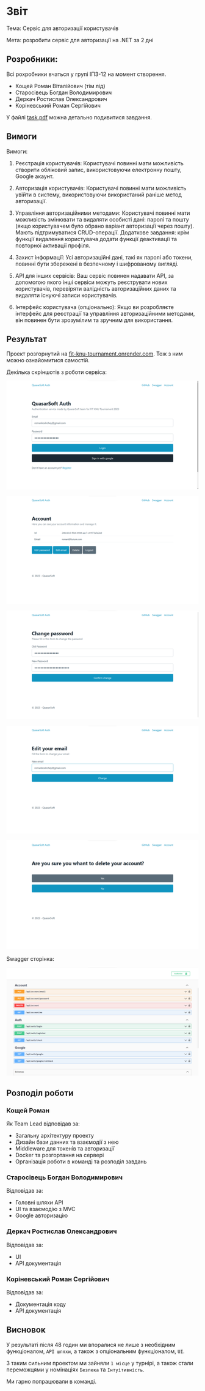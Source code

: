 # Звіт

Тема: Сервіс для авторизації користувачів

Мета: розробити сервіс для авторизації на .NET за 2 дні

## Розробники:

Всі рохробники вчаться у групі ІПЗ-12 на момент створення.

- Кощей Роман Віталійович (тім лід)
- Старосівець Богдан Володимирович
- Деркач Ростислав Олександрович
- Коріневський Роман Сергійович

У файлі [task.pdf](./task.pdf) можна детально подивитися завдання.

## Вимоги

Вимоги:

1. Реєстрація користувачів: Користувачі повинні мати можливість створити обліковий
   запис, використовуючи електронну пошту, Google акаунт.

2. Авторизація користувачів: Користувачі повинні мати можливість увійти в систему,
   використовуючи використаний раніше метод авторизації.

3. Управління авторизаційними методами: Користувачі повинні мати можливість
   змінювати та видаляти особисті дані: паролі та пошту (якщо користувачем було обрано
   варіант авторизації через пошту). Мають підтримуватися CRUD-операції. Додаткове
   завдання: крім функції видалення користувача додати функції деактивації та повторної
   активації профіля.

4. Захист інформації: Усі авторизаційні дані, такі як паролі або токени, повинні бути
   збережені в безпечному і шифрованому вигляді.

5. API для інших сервісів: Ваш сервіс повинен надавати API, за допомогою якого інші
   сервіси можуть реєструвати нових користувачів, перевіряти валідність авторизаційних
   даних та видаляти існуючі записи користувачів.

6. Інтерфейс користувача (опціонально): Якщо ви розробляєте інтерфейс для реєстрації
   та управління авторизаційними методами, він повинен бути зрозумілим та зручним для
   використання.

## Результат

Проект розгорнутий на [fit-knu-tournament.onrender.com](https://fit-knu-tournament.onrender.com/).
Тож з ним можно ознайомитися самостій.

Декілька скріншотів з роботи сервіса:

![assets/main.png](../assets/main.png)

![assets/account.png](../assets/account.png)

![assets/password.png](../assets/password.png)

![assets/email.png](../assets/email.png)

![assets/delete.png](../assets/delete.png)

Swagger сторінка:

![assets/swagger.png](../assets/swagger.png)

## Розподіл роботи

### Кощей Роман

Як Team Lead відповідав за:

- Загальну архітектуру проекту
- Дизайн бази данних та взаємодії з нею
- Middleware для токенів та авторизації
- Docker та розгортання на сервері
- Організація роботи в команді та розподіл завдань

### Старосівець Богдан Володимирович

Відповідав за:

- Головні шляхи API
- UI та взаємодію з MVC
- Google авторизацію

### Деркач Ростислав Олександрович

Відповідав за:

- UI
- API документація

### Коріневський Роман Сергійович

Відповідав за:

- Документація коду
- API документація

## Висновок

У результаті після 48 годин ми впоралися не лише з необхідним функціоналом, `API шляхи`, а також з опціональним функціоналом, `UI`.

З таким сильним проектом ми зайняли `1 місце` у турнірі, а також стали переможцями у номінаціях `Безпека` та `Інтуітивність`.

Ми гарно попрацювали в команді.
